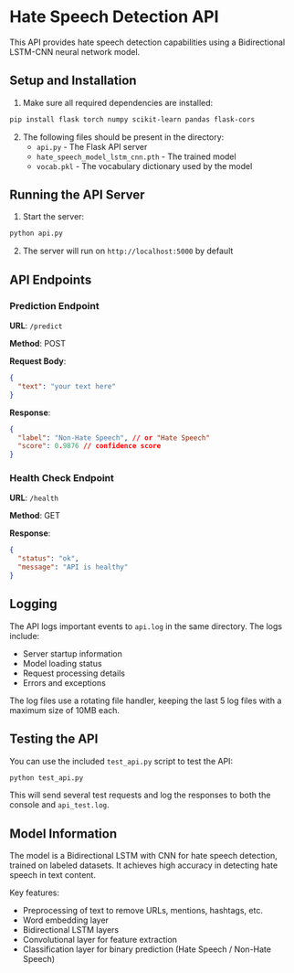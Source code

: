 
# Hate Speech Detection API

This API provides hate speech detection capabilities using a Bidirectional LSTM-CNN neural network model.

## Setup and Installation

1. Make sure all required dependencies are installed:

```bash
pip install flask torch numpy scikit-learn pandas flask-cors
```

2. The following files should be present in the directory:
   - `api.py` - The Flask API server
   - `hate_speech_model_lstm_cnn.pth` - The trained model
   - `vocab.pkl` - The vocabulary dictionary used by the model

## Running the API Server

1. Start the server:

```bash
python api.py
```

2. The server will run on `http://localhost:5000` by default

## API Endpoints

### Prediction Endpoint

**URL**: `/predict`

**Method**: POST

**Request Body**:
```json
{
  "text": "your text here"
}
```

**Response**:
```json
{
  "label": "Non-Hate Speech", // or "Hate Speech"
  "score": 0.9876 // confidence score
}
```

### Health Check Endpoint

**URL**: `/health`

**Method**: GET

**Response**:
```json
{
  "status": "ok",
  "message": "API is healthy"
}
```

## Logging

The API logs important events to `api.log` in the same directory. The logs include:
- Server startup information
- Model loading status
- Request processing details
- Errors and exceptions

The log files use a rotating file handler, keeping the last 5 log files with a maximum size of 10MB each.

## Testing the API

You can use the included `test_api.py` script to test the API:

```bash
python test_api.py
```

This will send several test requests and log the responses to both the console and `api_test.log`.

## Model Information

The model is a Bidirectional LSTM with CNN for hate speech detection, trained on labeled datasets. It achieves high accuracy in detecting hate speech in text content.

Key features:
- Preprocessing of text to remove URLs, mentions, hashtags, etc.
- Word embedding layer
- Bidirectional LSTM layers
- Convolutional layer for feature extraction
- Classification layer for binary prediction (Hate Speech / Non-Hate Speech)
